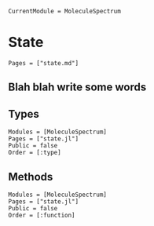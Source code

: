 ```@meta
CurrentModule = MoleculeSpectrum
```

# State

```@index
Pages = ["state.md"]
```

## Blah blah write some words

## Types
```@autodocs
Modules = [MoleculeSpectrum]
Pages = ["state.jl"]
Public = false
Order = [:type]
```

## Methods
```@autodocs
Modules = [MoleculeSpectrum]
Pages = ["state.jl"]
Public = false
Order = [:function]
```